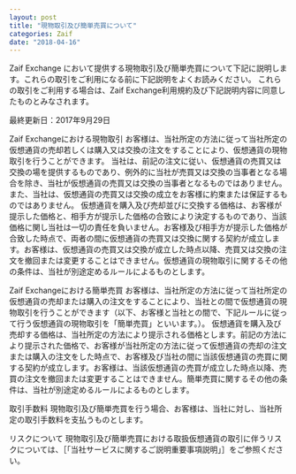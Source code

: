 ```yaml
---
layout: post
title: "現物取引及び簡単売買について"
categories: Zaif
date: "2018-04-16"
---
```


Zaif Exchange において提供する現物取引及び簡単売買について下記に説明します。これらの取引をご利用になる前に下記説明をよくお読みください。
これらの取引をご利用する場合は、Zaif Exchange利用規約及び下記説明内容に同意したものとみなされます。

最終更新日：2017年9月29日

Zaif Exchangeにおける現物取引
お客様は、当社所定の方法に従って当社所定の仮想通貨の売却若しくは購入又は交換の注文をすることにより、仮想通貨の現物取引を行うことができます。
当社は、前記の注文に従い、仮想通貨の売買又は交換の場を提供するものであり、例外的に当社が売買又は交換の当事者となる場合を除き、当社が仮想通貨の売買又は交換の当事者となるものではありません。また、当社は、仮想通貨の売買又は交換の成立をお客様に約束または保証するものではありません。
仮想通貨を購入及び売却並びに交換する価格は、お客様が提示した価格と、相手方が提示した価格の合致により決定するものであり、当該価格に関し当社は一切の責任を負いません。お客様及び相手方が提示した価格が合致した時点で、両者の間に仮想通貨の売買又は交換に関する契約が成立します。お客様は、仮想通貨の売買又は交換が成立した時点以降、売買又は交換の注文を撤回または変更することはできません。仮想通貨の現物取引に関するその他の条件は、当社が別途定めるルールによるものとします。

Zaif Exchangeにおける簡単売買
お客様は、当社所定の方法に従って当社所定の仮想通貨の売却または購入の注文をすることにより、当社との間で仮想通貨の現物取引を行うことができます（以下、お客様と当社との間で、下記ルールに従って行う仮想通貨の現物取引を「簡単売買」といいます。）。
仮想通貨を購入及び売却する価格は、当社所定の方法により提示される価格とします。前記の方法により提示された価格で、お客様が当社所定の方法に従って仮想通貨の売却の注文または購入の注文をした時点で、お客様及び当社の間に当該仮想通貨の売買に関する契約が成立します。お客様は、当該仮想通貨の売買が成立した時点以降、売買の注文を撤回または変更することはできません。簡単売買に関するその他の条件は、当社が別途定めるルールによるものとします。

取引手数料
現物取引及び簡単売買を行う場合、お客様は、当社に対し、当社所定の取引手数料を支払うものとします。

リスクについて
現物取引及び簡単売買における取扱仮想通貨の取引に伴うリスクについては、［「当社サービスに関するご説明重要事項説明」］をご参照ください。
